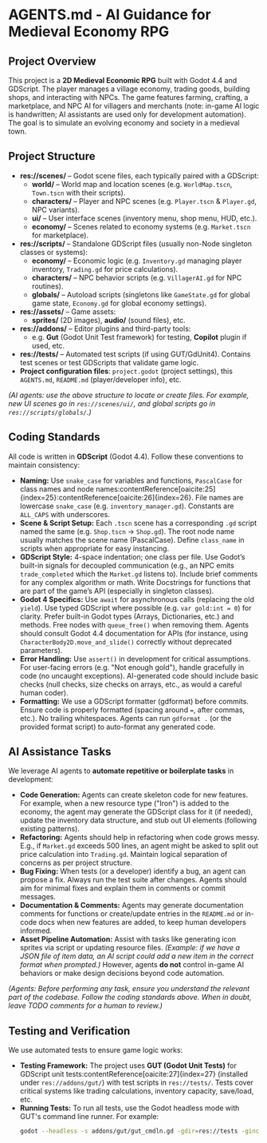 # AGENTS.md - AI Guidance for Medieval Economy RPG

## Project Overview
This project is a **2D Medieval Economic RPG** built with Godot 4.4 and GDScript. The player manages a village economy, trading goods, building shops, and interacting with NPCs. The game features farming, crafting, a marketplace, and NPC AI for villagers and merchants (note: in-game AI logic is handwritten; AI assistants are used only for development automation). The goal is to simulate an evolving economy and society in a medieval town.

## Project Structure 
- **res://scenes/** – Godot scene files, each typically paired with a GDScript:
  - **world/** – World map and location scenes (e.g. `WorldMap.tscn`, `Town.tscn` with their scripts).
  - **characters/** – Player and NPC scenes (e.g. `Player.tscn` & `Player.gd`, NPC variants).
  - **ui/** – User interface scenes (inventory menu, shop menu, HUD, etc.).
  - **economy/** – Scenes related to economy systems (e.g. `Market.tscn` for marketplace).
- **res://scripts/** – Standalone GDScript files (usually non-Node singleton classes or systems):
  - **economy/** – Economic logic (e.g. `Inventory.gd` managing player inventory, `Trading.gd` for price calculations).
  - **characters/** – NPC behavior scripts (e.g. `VillagerAI.gd` for NPC routines).
  - **globals/** – Autoload scripts (singletons like `GameState.gd` for global game state, `Economy.gd` for global economy settings).
- **res://assets/** – Game assets:
  - **sprites/** (2D images), **audio/** (sound files), etc.
- **res://addons/** – Editor plugins and third-party tools:
  - e.g. **Gut** (Godot Unit Test framework) for testing, **Copilot** plugin if used, etc.
- **res://tests/** – Automated test scripts (if using GUT/GdUnit4). Contains test scenes or test GDScripts that validate game logic.
- **Project configuration files**: `project.godot` (project settings), this `AGENTS.md`, `README.md` (player/developer info), etc.

*(AI agents: use the above structure to locate or create files. For example, new UI scenes go in `res://scenes/ui/`, and global scripts go in `res://scripts/globals/`.)*

## Coding Standards
All code is written in **GDScript** (Godot 4.4). Follow these conventions to maintain consistency:
- **Naming:** Use `snake_case` for variables and functions, `PascalCase` for class names and node names:contentReference[oaicite:25]{index=25}:contentReference[oaicite:26]{index=26}. File names are lowercase `snake_case` (e.g. `inventory_manager.gd`). Constants are `ALL_CAPS` with underscores.
- **Scene & Script Setup:** Each `.tscn` scene has a corresponding `.gd` script named the same (e.g. `Shop.tscn` -> `Shop.gd`). The root node name usually matches the scene name (PascalCase). Define `class_name` in scripts when appropriate for easy instancing.
- **GDScript Style:** 4-space indentation; one class per file. Use Godot’s built-in signals for decoupled communication (e.g., an NPC emits `trade_completed` which the `Market.gd` listens to). Include brief comments for any complex algorithm or math. Write Docstrings for functions that are part of the game’s API (especially in singleton classes).
- **Godot 4 Specifics:** Use `await` for asynchronous calls (replacing the old `yield`). Use typed GDScript where possible (e.g. `var gold:int = 0`) for clarity. Prefer built-in Godot types (Arrays, Dictionaries, etc.) and methods. Free nodes with `queue_free()` when removing them. Agents should consult Godot 4.4 documentation for APIs (for instance, using `CharacterBody2D.move_and_slide()` correctly without deprecated parameters).
- **Error Handling:** Use `assert()` in development for critical assumptions. For user-facing errors (e.g. "Not enough gold"), handle gracefully in code (no uncaught exceptions). AI-generated code should include basic checks (null checks, size checks on arrays, etc., as would a careful human coder).
- **Formatting:** We use a GDScript formatter (gdformat) before commits. Ensure code is properly formatted (spacing around `=`, after commas, etc.). No trailing whitespaces. Agents can run `gdformat .` (or the provided format script) to auto-format any generated code.

## AI Assistance Tasks
We leverage AI agents to **automate repetitive or boilerplate tasks** in development:
- **Code Generation:** Agents can create skeleton code for new features. For example, when a new resource type ("Iron") is added to the economy, the agent may generate the GDScript class for it (if needed), update the inventory data structure, and stub out UI elements (following existing patterns).
- **Refactoring:** Agents should help in refactoring when code grows messy. E.g., if `Market.gd` exceeds 500 lines, an agent might be asked to split out price calculation into `Trading.gd`. Maintain logical separation of concerns as per project structure.
- **Bug Fixing:** When tests (or a developer) identify a bug, an agent can propose a fix. Always run the test suite after changes. Agents should aim for minimal fixes and explain them in comments or commit messages.
- **Documentation & Comments:** Agents may generate documentation comments for functions or create/update entries in the `README.md` or in-code docs when new features are added, to keep human developers informed.
- **Asset Pipeline Automation:** Assist with tasks like generating icon sprites via script or updating resource files. *(Example: if we have a JSON file of item data, an AI script could add a new item in the correct format when prompted.)* However, agents **do not** control in-game AI behaviors or make design decisions beyond code automation.

*(Agents: Before performing any task, ensure you understand the relevant part of the codebase. Follow the coding standards above. When in doubt, leave TODO comments for a human to review.)*

## Testing and Verification
We use automated tests to ensure game logic works:
- **Testing Framework:** The project uses **GUT (Godot Unit Tests)** for GDScript unit tests:contentReference[oaicite:27]{index=27} (installed under `res://addons/gut/`) with test scripts in `res://tests/`. Tests cover critical systems like trading calculations, inventory capacity, save/load, etc.
- **Running Tests:** To run all tests, use the Godot headless mode with GUT's command line runner. For example:  
  ```bash
  godot --headless -s addons/gut/gut_cmdln.gd -gdir=res://tests -ginclude_subdirs -gexit
